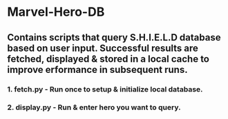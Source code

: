 # Marvel-Hero-DB
## Contains scripts that query S.H.I.E.L.D database based on user input. Successful results are fetched, displayed & stored in a local cache to improve erformance in subsequent runs.

### 1. fetch.py - Run once to setup & initialize local database.
### 2. display.py - Run & enter hero you want to query.

